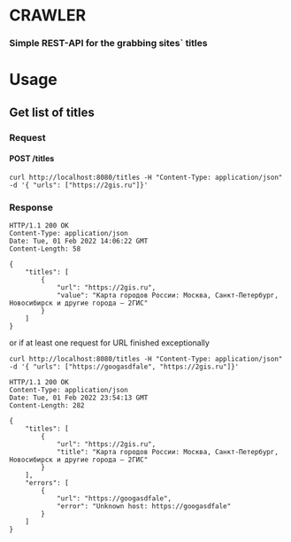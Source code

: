 # CRAWLER  

### Simple REST-API for the grabbing sites` titles

# Usage

## Get list of titles

### Request
#### POST /titles  
```
curl http://localhost:8080/titles -H "Content-Type: application/json" -d '{ "urls": ["https://2gis.ru"]}'
```

### Response
```
HTTP/1.1 200 OK
Content-Type: application/json
Date: Tue, 01 Feb 2022 14:06:22 GMT
Content-Length: 58

{
    "titles": [
        {
            "url": "https://2gis.ru",
            "value": "Карта городов России: Москва, Санкт-Петербург, Новосибирск и другие города — 2ГИС"
        }
    ]
}
```
or if at least one request for URL finished exceptionally
```
curl http://localhost:8080/titles -H "Content-Type: application/json" -d '{ "urls": ["https://googasdfale", "https://2gis.ru"]}'
```

```
HTTP/1.1 200 OK
Content-Type: application/json
Date: Tue, 01 Feb 2022 23:54:13 GMT
Content-Length: 282

{
    "titles": [
        {
            "url": "https://2gis.ru",
            "title": "Карта городов России: Москва, Санкт-Петербург, Новосибирск и другие города — 2ГИС"
        }
    ],
    "errors": [
        {
            "url": "https://googasdfale",
            "error": "Unknown host: https://googasdfale"
        }
    ]
}
```